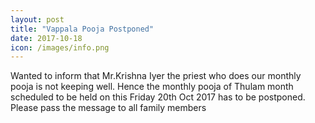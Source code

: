 ```yaml
---
layout: post
title: "Vappala Pooja Postponed"
date: 2017-10-18
icon: /images/info.png
---
```

Wanted to inform that Mr.Krishna Iyer the priest who does our monthly pooja is not keeping well. Hence the monthly pooja of Thulam month scheduled to be held on this Friday 20th Oct 2017 has to be postponed.
Please pass the message to all family members
